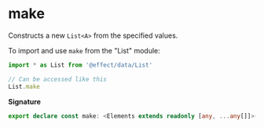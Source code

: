 # make

Constructs a new `List<A>` from the specified values.

To import and use `make` from the "List" module:

```ts
import * as List from '@effect/data/List'

// Can be accessed like this
List.make
```

**Signature**

```ts
export declare const make: <Elements extends readonly [any, ...any[]]>(...elements: Elements) => List<Elements[number]>
```
